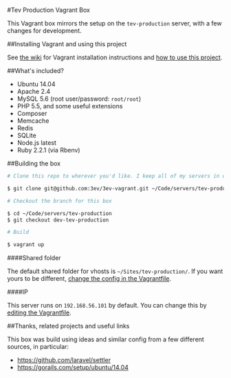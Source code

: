 #Tev Production Vagrant Box

This Vagrant box mirrors the setup on the `tev-production` server, with a few
changes for development.

##Installing Vagrant and using this project

See [the wiki](https://github.com/3ev/3ev-vagrant/wiki/Installing-Vagrant) for
Vagrant installation instructions and [how to use this project](https://github.com/3ev/3ev-vagrant/wiki/Using-this-Project).

##What's included?

* Ubuntu 14.04
* Apache 2.4
* MySQL 5.6 (root user/password: `root/root`)
* PHP 5.5, and some useful extensions
* Composer
* Memcache
* Redis
* SQLite
* Node.js latest
* Ruby 2.2.1 (via Rbenv)

##Building the box

```sh
# Clone this repo to wherever you'd like. I keep all of my servers in one directory

$ git clone git@github.com:3ev/3ev-vagrant.git ~/Code/servers/tev-production

# Checkout the branch for this box

$ cd ~/Code/servers/tev-production
$ git checkout dev-tev-production

# Build

$ vagrant up
```

####Shared folder

The default shared folder for vhosts is `~/Sites/tev-production/`. If
you want yours to be different, [change the config in the Vagrantfile](https://github.com/3ev/3ev-vagrant/blob/dev-tev-production/Vagrantfile#L30).

####IP

This server runs on `192.168.56.101` by default. You can change this by
[editing the Vagrantfile](https://github.com/3ev/3ev-vagrant/blob/dev-tev-production/Vagrantfile#L13).

##Thanks, related projects and useful links

This box was build using ideas and similar config from a few different sources,
in particular:

* https://github.com/laravel/settler
* https://gorails.com/setup/ubuntu/14.04

